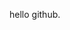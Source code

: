 hello github.

<!---
klownox/klownox is a ✨ special ✨ repository because its `README.md` (this file) appears on your GitHub profile.
You can click the Preview link to take a look at your changes.
--->
